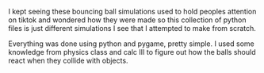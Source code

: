 I kept seeing these bouncing ball simulations used to hold peoples attention on tiktok and wondered how they were made so this collection of python files is just different simulations I see that I attempted to make from scratch. 

Everything was done using python and pygame, pretty simple. I used some knowledge from physics class and calc III to figure out how the balls should react when they collide with objects. 
